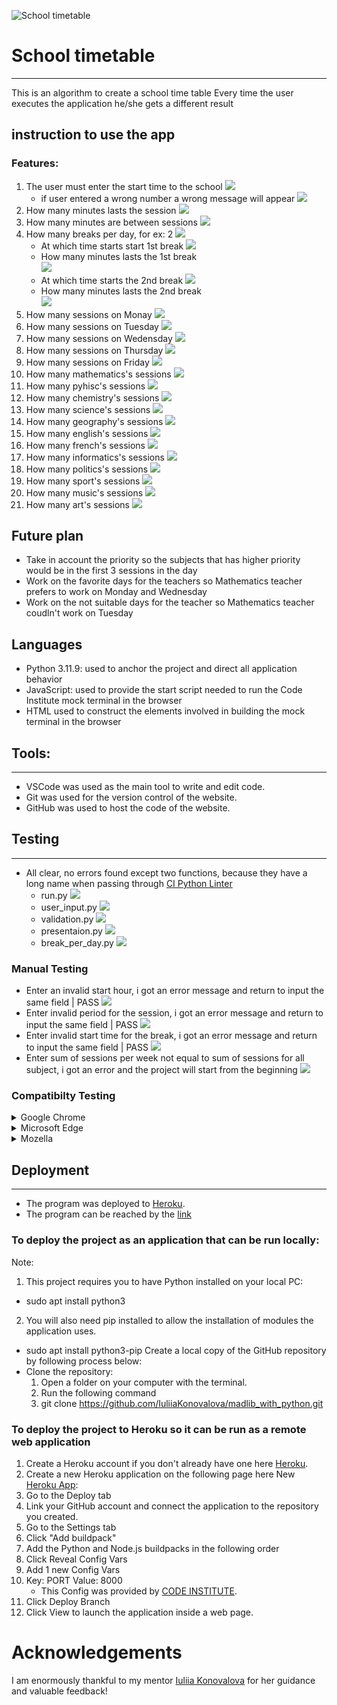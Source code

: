 ![School timetable](assets/images/result-image.png)

# School timetable 
---
This is an algorithm to create a school time table 
Every time the user executes the application he/she gets a different result

## instruction to use the app
### Features:
1. The user must enter the start time to the school 
![](assets/images/start-hour-right.png)
    * if user entered a wrong number a wrong message will appear
 ![](assets/images/start-hour-wrong.png)   
2. How many minutes lasts the session
![](assets/images/period-of-session.png)
3. How many minutes are between sessions
![](assets/images/break-between-sessions.png)
4. How many breaks per day, for ex: 2
![](assets/images/number-of-breaks'.png)
    * At which time starts start 1st break 
![](assets/images/1st%20break%20start.png)
    * How many minutes lasts the 1st break                              
![](assets/images/1st-break-period.png)    
    * At which time starts the 2nd break
![](assets/images/2nd-break-start.png)
    * How many minutes lasts the 2nd break                          
![](assets/images/2nd-break-period.png)
5. How many sessions on Monay
![](assets/images/number-of-sessions-on-monday.png)
6. How many sessions on Tuesday
![](assets/images/number-of-sessions-on-tuesday.png)
7. How many sessions on Wedensday
![](assets/images/number-of-sessions-on-wednesday.png)
8. How many sessions on Thursday
![](assets/images/number-of-sessions-on-thursday.png)
9. How many sessions on Friday
![](assets/images/number-of-sessions-on-friday.png)
10. How many mathematics's sessions
![](assets/images/number-of-math-sessions.png)
11. How many pyhisc's sessions
![](assets/images/number-of-physic-sessions.png)
12. How many chemistry's sessions
![](assets/images/number-of-chemistry-sessions.png)
13. How many science's sessions
![](assets/images/number-of-science-sessions.png)
14. How many geography's sessions
![](assets/images/number-of-geography-sessions.png)
15. How many english's sessions
![](assets/images/number-of-english-sessions.png)
16. How many french's sessions
![](assets/images/number-of-french-sessions.png)
17. How many informatics's sessions
![](assets/images/number-of-informatics-sessions.png)
18. How many politics's sessions
![](assets/images/number-of-politics-sessions.png)
19. How many sport's sessions
![](assets/images/number-of-sport-sessions.png)
20. How many music's sessions
![](assets/images/number-of-music-sessions.png)
21. How many art's sessions
![](assets/images/number-of-art-sessions.png)

## Future plan
* Take in account the priority so the subjects that has higher priority would be in the first 3 sessions in the day
* Work on the favorite days for the teachers so Mathematics teacher prefers to work on Monday and Wednesday
* Work on the not suitable days for the teacher so Mathematics teacher coudln't work on Tuesday

## Languages
* Python 3.11.9: used to anchor the project and direct all application behavior
* JavaScript: used to provide the start script needed to run the Code Institute mock terminal in the browser
* HTML used to construct the elements involved in building the mock terminal in the browser


## Tools:
---
* VSCode was used as the main tool to write and edit code.
* Git was used for the version control of the website.
* GitHub was used to host the code of the website.

## Testing
---
* All clear, no errors found except two functions, because they have a long name when passing through [CI Python Linter](https://pep8ci.herokuapp.com/#)
    * run.py
    ![](assets/images/run_py_validation.png)
    * user_input.py
    ![](assets/images/user_input_py_validation.png)
    * validation.py
    ![](assets/images/validation_py_validation.png)
    * presentaion.py
    ![](assets/images/presentaion_py_validation.png)
    * break_per_day.py
    ![](assets/images/break_per_day_py_validation.png)

### Manual Testing 
- Enter an invalid start hour, i got an error message and return to input the same field | PASS
![](assets/images/manual_testing_1.png)
- Enter invalid period for the session, i got an error message and return to input the same field | PASS
![](assets/images/)
- Enter invalid start time for the break, i got an error message and return to input the same field | PASS
![](assets/images/manual_testing_3.png)
- Enter sum of sessions per week not equal to sum of sessions for all subject, i got an error and the project will start from the beginning
![](assets/images/manual_testing_4.png)

### Compatibilty Testing

<details>
<summary> Google Chrome
</summary>

![Google Chrome](assets/images/Testing_Google_Chrome.png)
</details>

<details>
<summary> Microsoft Edge
</summary>

![Microsoft Edge](assets/images/Testing_Microsoft_Edge.png)
</details>

<details>
<summary>
    Mozella
</summary>

![Mozella](assets/images/Testing_Firefox.png)
</details>

## Deployment
---
* The program was deployed to [Heroku](https://dashboard.heroku.com/).
* The program can be reached by the [link](https://school-time-table-e8ecb79978ea.herokuapp.com/)
### To deploy the project as an application that can be run locally:
Note:

1. This project requires you to have Python installed on your local PC:
* sudo apt install python3
2. You will also need pip installed to allow the installation of modules the application uses.
* sudo apt install python3-pip
Create a local copy of the GitHub repository by following process below:
* Clone the repository:
    1. Open a folder on your computer with the terminal.
    2. Run the following command
    3. git clone https://github.com/IuliiaKonovalova/madlib_with_python.git
### To deploy the project to Heroku so it can be run as a remote web application
1. Create a Heroku account if you don't already have one here [Heroku](https://dashboard.heroku.com/).
2. Create a new Heroku application on the following page here New [Heroku App](https://dashboard.heroku.com/apps):
3. Go to the Deploy tab
4. Link your GitHub account and connect the application to the repository you created.
5. Go to the Settings tab
6. Click "Add buildpack"
7. Add the Python and Node.js buildpacks in the following order
8. Click Reveal Config Vars
9. Add 1 new Config Vars
10. Key: PORT    Value: 8000
    * This Config was provided by [CODE INSTITUTE](https://codeinstitute.net/de/).
11. Click Deploy Branch
12. Click View to launch the application inside a web page.

# Acknowledgements
I am enormously thankful to my mentor [Iuliia Konovalova](https://github.com/IuliiaKonovalova?tab=repositories) for her guidance and valuable feedback!